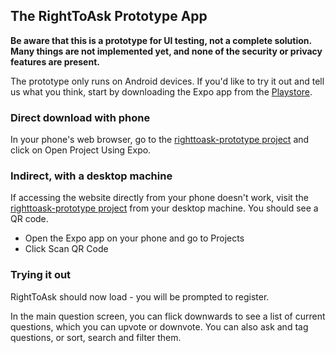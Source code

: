 ## The RightToAsk Prototype App

**Be aware that this is a prototype for UI testing, not a complete solution.  Many things are not implemented yet, and none of the security or privacy features are present.**

The prototype only runs on Android devices. 
If you'd like to try it out and tell us what you think, start by downloading the Expo app from the [Playstore](https://play.google.com/store/apps/details?id=host.exp.exponent&hl=en_AU&gl=US).

### Direct download with phone
In your phone's web browser, go to the [righttoask-prototype project](https://expo.io/@vteague/projects/righttoask-prototype) and click on Open Project Using Expo.

### Indirect, with a desktop machine
If accessing the website directly from your phone doesn't work, visit the [righttoask-prototype project](https://expo.io/@vteague/projects/righttoask-prototype) from your desktop machine.  You should see a QR code.

- Open the Expo app on your phone and go to Projects
- Click Scan QR Code

### Trying it out

RightToAsk should now load - you will be prompted to register.

In the main question screen, you can flick downwards to see a list of current questions, which you can upvote or downvote.  You can also ask and tag questions, or sort, search and filter them.


